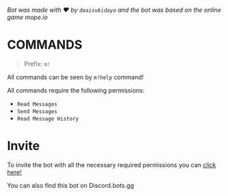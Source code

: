 _Bot was made with ❤️ by `daaisukidayo` and the bot was based on the online game mope.io_

# COMMANDS

> Prefix: `m!`

All commands can be seen by `m!help` command!

All commands require the following permissions:  
- `Read Messages`
- `Send Messages`
- `Read Message History`

# Invite

To invite the bot with all the necessary required permissions you can [click here!](https://discord.com/oauth2/authorize?client_id=693088307285983254&permissions=274878286912&response_type=code&redirect_uri=https%3A%2F%2Fdiscord.com%2Foauth2%2Fauthorize%3Fclient_id%3D693088307285983254&integration_type=0&scope=guilds.join+guilds.channels.read+bot+messages.read)

You can also find this bot on Discord.bots.gg
